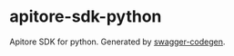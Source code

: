 # apitore-sdk-python
Apitore SDK for python. Generated by [swagger-codegen](https://github.com/swagger-api/swagger-codegen).